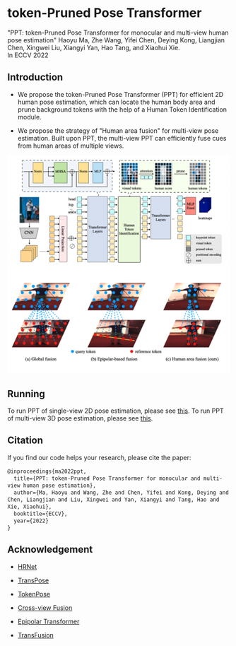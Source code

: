 # token-Pruned Pose Transformer 
"PPT: token-Pruned Pose Transformer for monocular and multi-view human pose estimation"
Haoyu Ma, Zhe Wang, Yifei Chen, Deying Kong, Liangjian Chen, Xingwei Liu, Xiangyi Yan, Hao Tang, and Xiaohui Xie.   
In ECCV 2022


## Introduction

* We propose the token-Pruned Pose Transformer (PPT) for efficient 2D human pose estimation, which can locate the human body area and prune background tokens with the help of a Human Token Identification module. 
    
* We propose the strategy of "Human area fusion" for multi-view pose estimation. Built upon PPT, the multi-view PPT can efficiently fuse cues from human areas of multiple views. 
 

![framework](https://github.com/HowieMa/PPT/blob/main/images/framework.png)



## Running
To run PPT of single-view 2D pose estimation, please see [this](https://github.com/HowieMa/PPT/tree/main/single-view-PPT). 
To run PPT of multi-view 3D pose estimation, please see [this](https://github.com/HowieMa/PPT/tree/main/multi-view-PPT).



## Citation
If you find our code helps your research, please cite the paper:

~~~
@inproceedings{ma2022ppt,
  title={PPT: token-Pruned Pose Transformer for monocular and multi-view human pose estimation},
  author={Ma, Haoyu and Wang, Zhe and Chen, Yifei and Kong, Deying and Chen, Liangjian and Liu, Xingwei and Yan, Xiangyi and Tang, Hao and Xie, Xiaohui},
  booktitle={ECCV},
  year={2022}
}
~~~



## Acknowledgement
* [HRNet](https://github.com/leoxiaobin/deep-high-resolution-net.pytorch)
* [TransPose](https://github.com/yangsenius/TransPose)
* [TokenPose](https://github.com/leeyegy/TokenPose)

* [Cross-view Fusion](https://github.com/microsoft/multiview-human-pose-estimation-pytorch)
* [Epipolar Transformer](https://github.com/yihui-he/epipolar-transformers)  
* [TransFusion](https://github.com/HowieMa/TransFusion-Pose)

